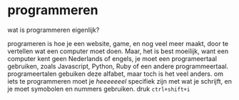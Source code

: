 # programmeren

wat is programmeren eigenlijk?

programeren is hoe je een website, game, en nog veel meer maakt, door te vertellen wat een computer moet doen. Maar, het is best moeilijk, want een computer kent geen Nederlands of engels, je moet een programeertaal gebruiken, zoals Javascript, Python, Ruby of een andere programmeertaal. 
programeertalen gebuiken deze alfabet, maar toch is het veel anders.
om iets te programmeren moet je *heeeeeeel* specifiek zijn met wat je schrijft, en je moet symobolen en nummers gebruiken. 
druk `ctrl+shift+i`
